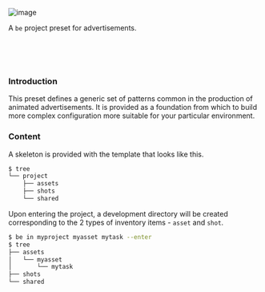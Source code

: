 ![image](https://cloud.githubusercontent.com/assets/2152766/8331931/e261ffba-1a82-11e5-97f5-c77ca5dd71b2.png)

A `be` project preset for advertisements.

<br>
<br>
<br>

### Introduction

This preset defines a generic set of patterns common in the production of animated advertisements. It is provided as a foundation from which to build more complex configuration more suitable for your particular environment.

### Content

A skeleton is provided with the template that looks like this.

```bash
$ tree
└── project
    ├── assets
    ├── shots
    └── shared
```

Upon entering the project, a development directory will be created corresponding to the 2 types of inventory items - `asset` and `shot`.


```bash
$ be in myproject myasset mytask --enter
$ tree
├── assets
│   └── myasset
│       └── mytask
├── shots
└── shared
```